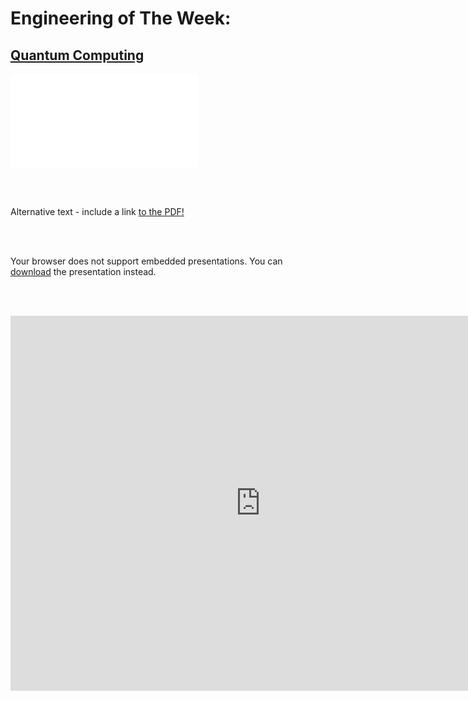 # Engineering of The Week:
## [Quantum Computing](https://drive.google.com/file/d/17AMLZeEBhEG0fI-yZxxS1GhiWc0-cLRf/view?usp=drive_link)


<embed src="eotw/eotw1.pdf" type="application/pdf">

<br></br>

<object data="eotw/eotw1.pdf" type="application/pdf" width="500" height="600">
  <p>Alternative text - include a link <a href="[/path/to/your/file.pdf](https://drive.google.com/file/d/17AMLZeEBhEG0fI-yZxxS1GhiWc0-cLRf/view?usp=drive_link)https://drive.google.com/file/d/17AMLZeEBhEG0fI-yZxxS1GhiWc0-cLRf/view?usp=drive_link">to the PDF!</a></p>
</object>

<br></br>

<object data="eotw/eotw1.pptx" type="application/vnd.openxmlformats-officedocument.presentationml.presentation" width="800" height="600">
  <p>Your browser does not support embedded presentations. You can <a href="eotw/eotw1.pptx">download</a> the presentation instead.</p>
</object>

<br></br>

<iframe src="https://docs.google.com/presentation/d/e/2PACX-1vRpjSyeo4yHV_7ylOLtY6jjiJQ2levqvkTNH9hIAsR81hSae1ulpDF9w0DI3c-9w_HG80xTQuHX0IHS/embed?start=false&loop=false&delayms=3000" frameborder="0" width="800" height="600" allowfullscreen="true" mozallowfullscreen="true" webkitallowfullscreen="true"></iframe>

<br></br>


